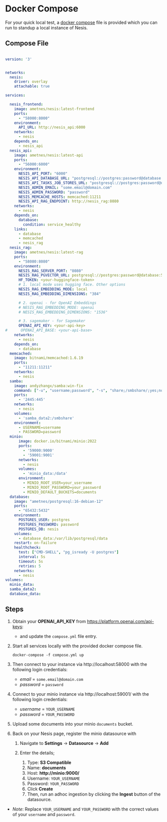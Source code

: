 # Docker Compose
For your quick local test, a <a href="https://github.com/ametnes/nesis/blob/main/compose.yml" target="_blank">docker compose</a> file is provided which you can
run to standup a local instance of Nesis.

## Compose File

```yaml title="compose.yml" linenums="1"

version: '3'


networks:
  nesis:
    driver: overlay
    attachable: true

services:

  nesis_frontend:
    image: ametnes/nesis:latest-frontend
    ports:
      - "58000:8000"
    environment:
      API_URL: http://nesis_api:6000
    networks:
      - nesis
    depends_on:
      - nesis_api
  nesis_api:
    image: ametnes/nesis:latest-api
    ports:
      - "56000:6000"
    environment:
      NESIS_API_PORT: "6000"
      NESIS_API_DATABASE_URL: "postgresql://postgres:password@database:5432/nesis"
      NESIS_API_TASKS_JOB_STORES_URL: "postgresql://postgres:password@database:5432/nesis"
      NESIS_ADMIN_EMAIL: "some.email@domain.com"
      NESIS_ADMIN_PASSWORD: "password"
      NESIS_MEMCACHE_HOSTS: memcached:11211
      NESIS_API_RAG_ENDPOINT: http://nesis_rag:8080
    networks:
      - nesis
    depends_on:
      database:
        condition: service_healthy
    links:
      - database
      - memcached
      - nesis_rag
  nesis_rag:
    image: ametnes/nesis:latest-rag
    ports:
      - "58080:8080"
    environment:
      NESIS_RAG_SERVER_PORT: "8080"
      NESIS_RAG_PGVECTOR_URL: postgresql://postgres:password@database:5432/nesis
      HF_TOKEN: <your-huggingface-token>
      # 1. local mode uses hugging face. Other options
      NESIS_RAG_EMBEDDING_MODE: local
      NESIS_RAG_EMBEDDING_DIMENSIONS: "384"

      # 2. openai - for OpenAI Embeddings
      # NESIS_RAG_EMBEDDING_MODE: openai
      # NESIS_RAG_EMBEDDING_DIMENSIONS: "1536"

      # 3. sagemaker - for Sagemaker
      OPENAI_API_KEY: <your-api-key>
#      OPENAI_API_BASE: <your-api-base>
    networks:
      - nesis
    depends_on:
      - database
  memcached:
    image: bitnami/memcached:1.6.19
    ports:
      - "11211:11211"
    networks:
      - nesis
  samba:
    image: andyzhangx/samba:win-fix
    command: ["-u", "username;password", "-s", "share;/smbshare/;yes;no;no;all;none", "-p"]
    ports:
      - '2445:445'
    networks:
      - nesis
    volumes:
      - 'samba_data2:/smbshare'
    environment:
      - USERNAME=username
      - PASSWORD=password
  minio:
      image: docker.io/bitnami/minio:2022
      ports:
        - '59000:9000'
        - '59001:9001'
      networks:
        - nesis
      volumes:
        - 'minio_data:/data'
      environment:
        - MINIO_ROOT_USER=your_username
        - MINIO_ROOT_PASSWORD=your_password
        - MINIO_DEFAULT_BUCKETS=documents
  database:
    image: "ametnes/postgresql:16-debian-12"
    ports:
      - "65432:5432"
    environment:
      POSTGRES_USER: postgres
      POSTGRES_PASSWORD: password
      POSTGRES_DB: nesis
    volumes:
      - database_data:/var/lib/postgresql/data
    restart: on-failure
    healthcheck:
      test: ["CMD-SHELL", "pg_isready -U postgres"]
      interval: 5s
      timeout: 5s
      retries: 5
    networks:
      - nesis
volumes:
  minio_data:
  samba_data2:
  database_data:

```

## Steps

1. Obtain your **OPENAI_API_KEY** from https://platform.openai.com/api-keys:
      - and update the `compose.yml` file entry.

2. Start all services locally with the provided docker compose file.

   ```commandline
   docker-compose -f compose.yml up
   ```

2. Then connect to your instance via http://localhost:58000 with the following login credentials:
      - *email* = `some.email@domain.com`
      - *password* = `password`

3. Connect to your minio instance via http://localhost:59001/ with the following login credentials:
      - *username* = `YOUR_USERNAME`
      - *password* = `YOUR_PASSWORD`


4. Upload some documents into your minio `documents` bucket.

5. Back on your Nesis page, register the minio datasource with
   1. Navigate to **Settings** -> **Datasource** -> **Add**
   2. Enter the details;
   
      1. Type: **S3 Compatible**
      4. Name: **documents**
      5. Host: **http://minio:9000/**
      6. Username: `YOUR_USERNAME`
      7. Password: `YOUR_PASSWORD`
      8. Click **Create**
      9. Then, run an adhoc ingestion by clicking the **Ingest** button of the datasource.

- *Note*: Replace `YOUR_USERNAME` and `YOUR_PASSWORD` with the correct values of your `username` and `password`.

